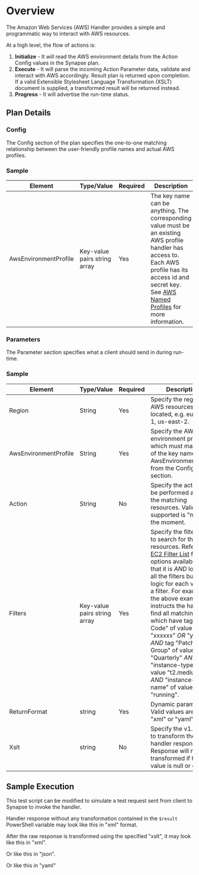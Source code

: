# Overview
The Amazon Web Services (AWS) Handler provides a simple and programmatic way to interact with AWS resources.

At a high level, the flow of actions is:  
1. **Initialize** - It will read the AWS environment details from the Action Config values in the Synapse plan.  
2. **Execute** - It will parse the incoming Action Parameter data, validate and interact with AWS accordingly. Result plan is returned upon completion. If a valid Extensible Stylesheet Language Transformation (XSLT) document is supplied, a transformed result will be returned instead.  
3. **Progress** - It will advertise the run-time status.  

## Plan Details
### Config
The Config section of the plan specifies the one-to-one matching relationship between the user-friendly profile names and actual AWS profiles.

### Sample
<script src="https://gist.github.com/SynapseGists/d8b12857398f46eb5fc945e7328b5295.js"></script>

|Element|Type/Value|Required|Description
|-------|----------|--------|-----------
|AwsEnvironmentProfile|Key-value pairs string array|Yes|The key name can be anything. The corresponding value must be an existing AWS profile handler has access to. Each AWS profile has its access id and secret key. See <a href="http://docs.aws.amazon.com/cli/latest/userguide/cli-multiple-profiles.html" target="_blank">AWS Named Profiles</a> for more information.

### Parameters
The Parameter section specifies what a client should send in during run-time.

### Sample
<script src="https://gist.github.com/SynapseGists/80b41c5dc82fcb0b091b8ce5140187fd.js"></script>

<script src="https://gist.github.com/SynapseGists/3cba0895c9d1d8aab9be27c78186eb0f.js"></script>
|Element|Type/Value|Required|Description
|-------|----------|--------|-----------
|Region|String|Yes|Specify the region AWS resources are located, e.g. eu-west-1, us-east-2.
|AwsEnvironmentProfile|String|Yes|Specify the AWS environment profile which must match one of the key names in AwsEnvironmentProfile from the Config section.
|Action|String|No|Specify the action to be performed against the matching resources. Valid value supported is "none" at the moment.
|Filters|Key-value pairs string array|Yes|Specify the filters used to search for the resources. Refer to <a href="http://docs.aws.amazon.com/cli/latest/reference/ec2/describe-instances.html" target="_blank">EC2 Filter List</a> for options available. Note that it is *AND* logic for all the filters but *OR* logic for each value in a filter. For example, the above examples instructs the handler to find all matching EC2s, which have tag "Cost Code" of value "xxxxxx" *OR* "yyyyyy" *AND* tag "Patch Group" of value "Quarterly" *AND* "instance-type" of value "t2.medium" *AND* "instance-state-name" of value "running".
|ReturnFormat|string|Yes|Dynamic parameter. Valid values are "json", "xml" or "yaml".
|Xslt|string|No|Specify the v1.0 XSLT to transform the raw handler response. Response will not be transformed if the value is null or empty.

## Sample Execution
This test script can be modified to simulate a test request sent from client to Synapse to invoke the handler.
<script src="https://gist.github.com/SynapseGists/5401ad6dc00353155d8f0c085ba0300a.js"></script>

Handler response without any transformation contained in the `$result` PowerShell variable  may look like this in "xml" format.
<script src="https://gist.github.com/SynapseGists/7d370891bee0c99b863747f066d78902.js"></script>

After the raw response is transformed using the specified "xslt", it may look like this in "xml".
<script src="https://gist.github.com/SynapseGists/0d0b8115c046608a86f002676a9f1d88.js"></script>

Or like this in "json".
<script src="https://gist.github.com/SynapseGists/6edd4919d73b9fc2d2104f4a8d544871.js"></script>

Or like this in "yaml"
<script src="https://gist.github.com/SynapseGists/abf3247b54c1078c742cda89a78748a8.js"></script>